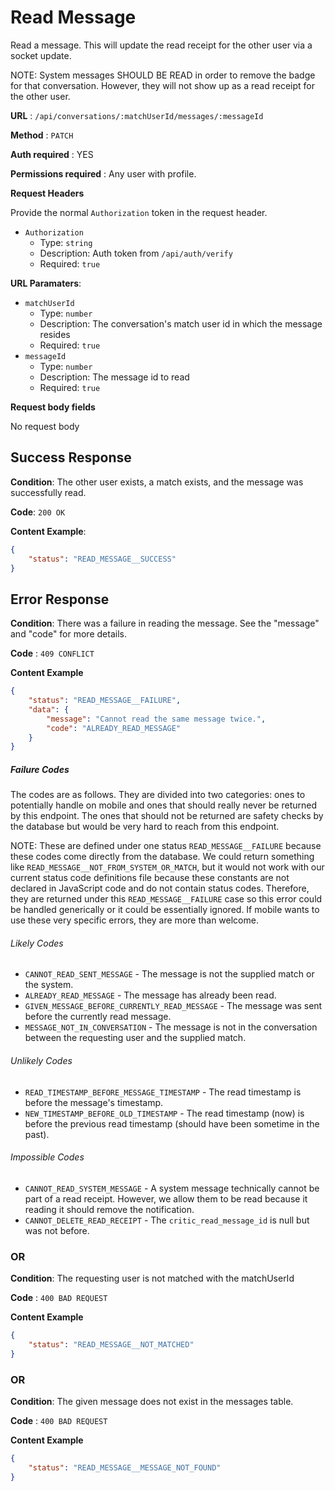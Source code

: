 # Read Message

Read a message. This will update the read receipt for the other user via a socket update.

NOTE: System messages SHOULD BE READ in order to remove the badge for that conversation. However, they will not show up as a read receipt for the other user.

**URL** : `/api/conversations/:matchUserId/messages/:messageId`

**Method** : `PATCH`

**Auth required** : YES

**Permissions required** : Any user with profile.

**Request Headers**

Provide the normal `Authorization` token in the request header.

* `Authorization`
  * Type: `string`
  * Description: Auth token from `/api/auth/verify`
  * Required: `true`

**URL Paramaters**:
* `matchUserId`
  * Type: `number`
  * Description: The conversation's match user id in which the message resides
  * Required: `true`
* `messageId`
  * Type: `number`
  * Description: The message id to read
  * Required: `true`

**Request body fields**

No request body

## Success Response

**Condition**: The other user exists, a match exists, and the message was successfully read.

**Code**: `200 OK`

**Content Example**:

```json
{
    "status": "READ_MESSAGE__SUCCESS"
}
```

## Error Response

**Condition**: There was a failure in reading the message. See the "message" and "code" for more details.

**Code** : `409 CONFLICT`

**Content Example**

```json
{
    "status": "READ_MESSAGE__FAILURE",
    "data": {
        "message": "Cannot read the same message twice.",
        "code": "ALREADY_READ_MESSAGE"
    }
}
```

##### Failure Codes
The codes are as follows. They are divided into two categories: ones to potentially handle on mobile and ones that should really never be returned by this endpoint. The ones that should not be returned are safety checks by the database but would be very hard to reach from this endpoint.

NOTE: These are defined under one status `READ_MESSAGE__FAILURE` because these codes come directly from the database. We could return something like `READ_MESSAGE__NOT_FROM_SYSTEM_OR_MATCH`, but it would not work with our current status code definitions file because these constants are not declared in JavaScript code and do not contain status codes. Therefore, they are returned under this `READ_MESSAGE__FAILURE` case so this error could be handled generically or it could be essentially ignored. If mobile wants to use these very specific errors, they are more than welcome.

###### Likely Codes
  - `CANNOT_READ_SENT_MESSAGE` - The message is not the supplied match or the system.
  - `ALREADY_READ_MESSAGE` - The message has already been read.
  - `GIVEN_MESSAGE_BEFORE_CURRENTLY_READ_MESSAGE` - The message was sent before the currently read message.
  - `MESSAGE_NOT_IN_CONVERSATION` - The message is not in the conversation between the requesting user and the supplied match.

###### Unlikely Codes
  - `READ_TIMESTAMP_BEFORE_MESSAGE_TIMESTAMP` - The read timestamp is before the message's timestamp.
  - `NEW_TIMESTAMP_BEFORE_OLD_TIMESTAMP` - The read timestamp (now) is before the previous read timestamp (should have been sometime in the past).

###### Impossible Codes
 - `CANNOT_READ_SYSTEM_MESSAGE` - A system message technically cannot be part of a read receipt. However, we allow them to be read because it reading it should remove the notification.
 - `CANNOT_DELETE_READ_RECEIPT` - The `critic_read_message_id` is null but was not before.

### OR

**Condition**: The requesting user is not matched with the matchUserId

**Code** : `400 BAD REQUEST`

**Content Example**

```json
{
    "status": "READ_MESSAGE__NOT_MATCHED"
}
```

### OR

**Condition**: The given message does not exist in the messages table.

**Code** : `400 BAD REQUEST`

**Content Example**

```json
{
    "status": "READ_MESSAGE__MESSAGE_NOT_FOUND"
}
```
